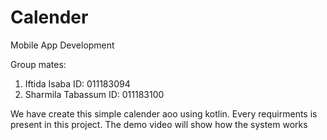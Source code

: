 # Calender
Mobile App Development

Group mates: 
1. Iftida Isaba
   ID: 011183094
2. Sharmila Tabassum
   ID: 011183100
   
We have create this simple calender aoo using kotlin. 
Every requirments is present in this project. 
The demo video will show how the system works
